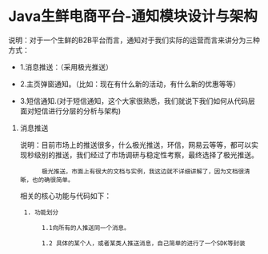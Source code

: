 # Java生鲜电商平台-通知模块设计与架构

说明：对于一个生鲜的B2B平台而言，通知对于我们实际的运营而言来讲分为三种方式：

* 1.消息推送：（采用极光推送）

* 2.主页弹窗通知。（比如：现在有什么新的活动，有什么新的优惠等等）

* 3.短信通知.(对于短信通知，这个大家很熟悉，我们就说下我们如何从代码层面对短信进行分层的分析与架构)


1. 消息推送

   说明：目前市场上的推送很多，什么极光推送，环信，网易云等等，都可以实现秒级别的推送，我们经过了市场调研与稳定性考察，最终选择了极光推送。

             极光推送，市面上有很大的文档与实例，我这边就不详细讲解了，因为文档很清晰，也的确很简单。

    相关的核心功能与代码如下：

        1. 功能划分

             1.1向所有的人推送同一个消息。

             1.2 具体的某个人，或者某类人推送消息，自己简单的进行了一个SDK等封装